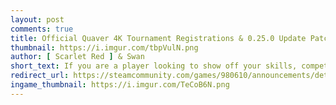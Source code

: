 ```yaml
---
layout: post
comments: true
title: Official Quaver 4K Tournament Registrations & 0.25.0 Update Patch Notes
thumbnail: https://i.imgur.com/tbpVulN.png
author: [ Scarlet Red ] & Swan
short_text: If you are a player looking to show off your skills, compete with other players, and win cool prizes, we have a very special announcement for you...
redirect_url: https://steamcommunity.com/games/980610/announcements/detail/2781493125027090187
ingame_thumbnail: https://i.imgur.com/TeCoB6N.png
---
```

